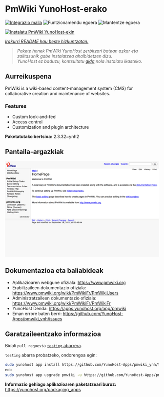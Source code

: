 <!--
Ohart ongi: README hau automatikoki sortu da <https://github.com/YunoHost/apps/tree/master/tools/readme_generator>ri esker
EZ editatu eskuz.
-->

# PmWiki YunoHost-erako

[![Integrazio maila](https://dash.yunohost.org/integration/pmwiki.svg)](https://dash.yunohost.org/appci/app/pmwiki) ![Funtzionamendu egoera](https://ci-apps.yunohost.org/ci/badges/pmwiki.status.svg) ![Mantentze egoera](https://ci-apps.yunohost.org/ci/badges/pmwiki.maintain.svg)

[![Instalatu PmWiki YunoHost-ekin](https://install-app.yunohost.org/install-with-yunohost.svg)](https://install-app.yunohost.org/?app=pmwiki)

*[Irakurri README hau beste hizkuntzatan.](./ALL_README.md)*

> *Pakete honek PmWiki YunoHost zerbitzari batean azkar eta zailtasunik gabe instalatzea ahalbidetzen dizu.*  
> *YunoHost ez baduzu, kontsultatu [gida](https://yunohost.org/install) nola instalatu ikasteko.*

## Aurreikuspena

PmWiki is a wiki-based content-management system (CMS) for collaborative creation and maintenance of websites. 

### Features

- Custom look-and-feel
- Access control
- Customization and plugin architecture

**Paketatutako bertsioa:** 2.3.32~ynh2

## Pantaila-argazkiak

![PmWiki(r)en pantaila-argazkia](./doc/screenshots/pmwiki.png)

## Dokumentazioa eta baliabideak

- Aplikazioaren webgune ofiziala: <https://www.pmwiki.org>
- Erabiltzaileen dokumentazio ofiziala: <https://www.pmwiki.org/wiki/PmWikiFr/PmWikiUsers>
- Administratzaileen dokumentazio ofiziala: <https://www.pmwiki.org/wiki/PmWikiFr/PmWikiFr>
- YunoHost Denda: <https://apps.yunohost.org/app/pmwiki>
- Eman errore baten berri: <https://github.com/YunoHost-Apps/pmwiki_ynh/issues>

## Garatzaileentzako informazioa

Bidali `pull request`a [`testing` abarrera](https://github.com/YunoHost-Apps/pmwiki_ynh/tree/testing).

`testing` abarra probatzeko, ondorengoa egin:

```bash
sudo yunohost app install https://github.com/YunoHost-Apps/pmwiki_ynh/tree/testing --debug
edo
sudo yunohost app upgrade pmwiki -u https://github.com/YunoHost-Apps/pmwiki_ynh/tree/testing --debug
```

**Informazio gehiago aplikazioaren paketatzeari buruz:** <https://yunohost.org/packaging_apps>
